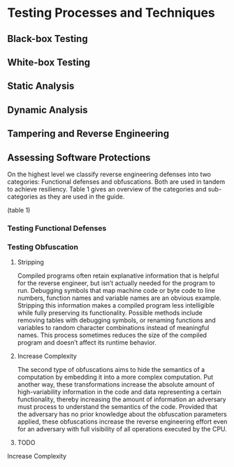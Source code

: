 # Testing Processes and Techniques

## Black-box Testing

## White-box Testing

## Static Analysis

## Dynamic Analysis

## Tampering and Reverse Engineering

## Assessing Software Protections

On the highest level we classify reverse engineering defenses into two categories: Functional defenses and obfuscations. Both are used in tandem to achieve resiliency. Table 1 gives an overview of the categories and sub-categories as they are used in the guide.

(table 1)


### Testing Functional Defenses



### Testing Obfuscation



1. Stripping

   Compiled programs often retain explanative information that is helpful for the reverse engineer, but isn’t actually needed for the program to run. Debugging symbols that map machine code or byte code to line numbers, function names and variable names are an obvious example.
   Stripping this information makes a compiled program less intelligible while fully preserving its functionality. Possible methods include removing tables with debugging symbols, or renaming functions and variables to random character combinations instead of meaningful names. This process sometimes reduces the size of the compiled program and doesn’t affect its runtime behavior.

2. Increase Complexity

   The second type of obfuscations aims to hide the semantics of a computation by embedding it into a more complex computation. Put another way, these transformations increase the absolute amount of high-variability information in the code and data representing a certain functionality, thereby increasing the amount of information an adversary must process to understand the semantics of the code. Provided that the adversary has no prior knowledge about the obfuscation parameters applied, these obfuscations increase the reverse engineering effort even for an adversary with full visibility of all operations executed by the CPU.
   
3. TODO

Increase Complexity
